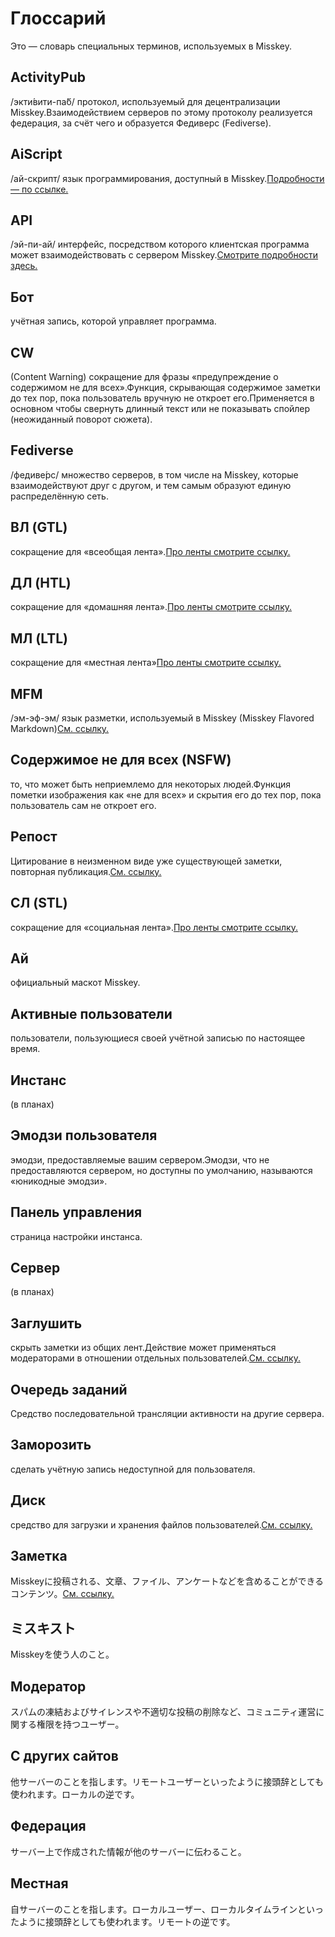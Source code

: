 # Глоссарий
Это — словарь специальных терминов, используемых в Misskey.

## ActivityPub
/экти́вити-па́б/ протокол, используемый для децентрализации Misskey.Взаимодействием серверов по этому протоколу реализуется федерация, за счёт чего и образуется Федиверс (Fediverse).

## AiScript
/ай-скрипт/ язык программирования, доступный в Misskey.[Подробности — по ссылке.](../advanced/aiscript)

## API
/эй-пи-ай/ интерфейс, посредством которого клиентская программа может взаимодействовать с сервером Misskey.[Смотрите подробности здесь.](../advanced/api)

## Бот
учётная запись, которой управляет программа.

## CW
(Content Warning) сокращение для фразы «предупреждение о содержимом не для всех».Функция, скрывающая содержимое заметки до тех пор, пока пользователь вручную не откроет его.Применяется в основном чтобы свернуть длинный текст или не показывать спойлер (неожиданный поворот сюжета).

## Fediverse
/федиве́рс/ множество серверов, в том числе на Misskey, которые взаимодействуют друг с другом, и тем самым образуют единую распределённую сеть.

## ВЛ (GTL)
сокращение для «всеобщая лента».[Про ленты смотрите ссылку.](../features/timeline)

## ДЛ (HTL)
сокращение для «домашняя лента».[Про ленты смотрите ссылку.](../features/timeline)

## МЛ (LTL)
сокращение для «местная лента»[Про ленты смотрите ссылку.](../features/timeline)

## MFM
/эм-эф-эм/ язык разметки, используемый в Misskey (Misskey Flavored Markdown)[См. ссылку.](../features/mfm)

## Содержимое не для всех (NSFW)
то, что может быть неприемлемо для некоторых людей.Функция пометки изображения как «не для всех» и скрытия его до тех пор, пока пользователь сам не откроет его.

## Репост
Цитирование в неизменном виде уже существующей заметки, повторная публикация.[См. ссылку.](../features/note)

## СЛ (STL)
сокращение для «социальная лента».[Про ленты смотрите ссылку.](../features/timeline)

## Ай
официальный маскот Misskey.

## Активные пользователи
пользователи, пользующиеся своей учётной записью по настоящее время.

## Инстанс
(в планах)

## Эмодзи пользователя
эмодзи, предоставляемые вашим сервером.Эмодзи, что не предоставляются сервером, но доступны по умолчанию, называются «юникодные эмодзи».

## Панель управления
страница настройки инстанса.

## Сервер
(в планах)

## Заглушить
скрыть заметки из общих лент.Действие может применяться модераторами в отношении отдельных пользователей.[См. ссылку.](../features/silence)

## Очередь заданий
Средство последовательной трансляции активности на другие сервера.

## Заморозить
сделать учётную запись недоступной для пользователя.

## Диск
средство для загрузки и хранения файлов пользователей.[См. ссылку.](../features/drive)

## Заметка
Misskeyに投稿される、文章、ファイル、アンケートなどを含めることができるコンテンツ。[См. ссылку.](../features/note)

## ミスキスト
Misskeyを使う人のこと。

## Модератор
スパムの凍結およびサイレンスや不適切な投稿の削除など、コミュニティ運営に関する権限を持つユーザー。

## С других сайтов
他サーバーのことを指します。リモートユーザーといったように接頭辞としても使われます。ローカルの逆です。

## Федерация
サーバー上で作成された情報が他のサーバーに伝わること。

## Местная
自サーバーのことを指します。ローカルユーザー、ローカルタイムラインといったように接頭辞としても使われます。リモートの逆です。
